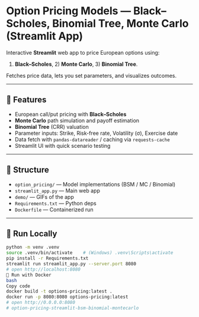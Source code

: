 # Option Pricing Models — Black–Scholes, Binomial Tree, Monte Carlo (Streamlit App)

Interactive **Streamlit** web app to price European options using:
1) **Black–Scholes**, 2) **Monte Carlo**, 3) **Binomial Tree**.

Fetches price data, lets you set parameters, and visualizes outcomes.

---

## 🔧 Features

- European call/put pricing with **Black–Scholes**
- **Monte Carlo** path simulation and payoff estimation
- **Binomial Tree** (CRR) valuation
- Parameter inputs: Strike, Risk-free rate, Volatility (σ), Exercise date
- Data fetch with `pandas-datareader` / caching via `requests-cache`
- Streamlit UI with quick scenario testing

---

## 📂 Structure

- `option_pricing/` — Model implementations (BSM / MC / Binomial)
- `streamlit_app.py` — Main web app
- `demo/` — GIFs of the app
- `Requirements.txt` — Python deps
- `Dockerfile` — Containerized run

---

## 🚀 Run Locally

```bash
python -m venv .venv
source .venv/bin/activate    # (Windows) .venv\Scripts\activate
pip install -r Requirements.txt
streamlit run streamlit_app.py --server.port 8080
# open http://localhost:8080
🐳 Run with Docker
bash
Copy code
docker build -t options-pricing:latest .
docker run -p 8080:8080 options-pricing:latest
# open http://0.0.0.0:8080
# option-pricing-streamlit-bsm-binomial-montecarlo
